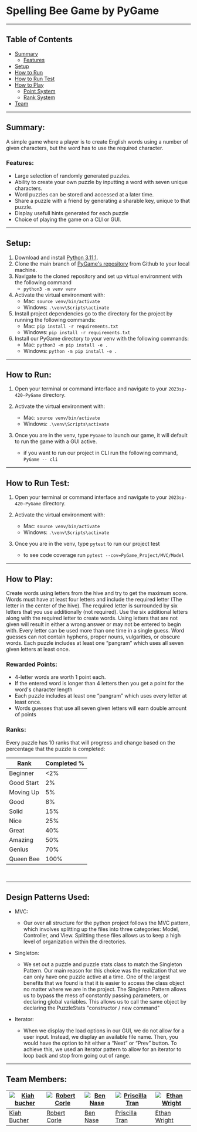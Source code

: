# Spelling Bee Game by PyGame
---

## Table of Contents
- [Summary](#summary)
    - [Features](#features)
- [Setup](#setup)
- [How to Run](#how-to-run)
- [How to Run Test](#how-to-run-test)
- [How to Play](#how-to-play)
    - [Point System](#rewarded-points)
    - [Rank System](#ranks)
- [Team](#team-members)
---

## Summary:

A simple game where a player is to create English words using a number of given characters, but the word has to use the required character.

### Features:
- Large selection of randomly generated puzzles.
- Ability to create your own puzzle by inputting a word with seven unique characters.
- Word puzzles can be stored and accessed at a later time.
- Share a puzzle with a friend by generating a sharable key, unique to that puzzle.
- Display usefull hints generated for each puzzle
- Choice of playing the game on a CLI or GUI.


---

## Setup:

1. Download and install [Python 3.11.1](https://www.python.org/downloads/). 
2. Clone the main branch of [PyGame's repository](https://github.com/mucsci-students/2023sp-420-PyGame) from Github to your local machine.
3. Navigate to the cloned repository and set up virtual environment with the following command
    - ``` python3 -m venv venv ``` 
4. Activate the virtual environment with:
    - Mac:
    ``` source venv/bin/activate ```
    - Windows:
    ``` .\venv\Scripts\activate ```
5. Install project dependencies go to the directory for the project by running the following commands:
    - Mac:
    ``` pip install -r requirements.txt ```
    - Windows:
    ``` pip install -r requirements.txt ```
6. Install our PyGame directory to your venv with the following commands:
    - Mac:
    ``` python3 -m pip install -e . ```
    - Windows:
    ``` python -m pip install -e . ```
---

## How to Run:

1. Open your terminal or command interface and navigate to your `2023sp-420-PyGame` directory.

2. Activate the virtual environment with:
    - Mac:
    ``` source venv/bin/activate ```
    - Windows:
    ``` .\venv\Scripts\activate ```

5. Once you are in the venv, type ```PyGame``` to launch our game, it will default to run the game with a GUI active. 
    - if you want to run our project in CLI run the following command, ``` PyGame -- cli ```

---

## How to Run Test:

1. Open your terminal or command interface and navigate to your `2023sp-420-PyGame` directory.

2. Activate the virtual environment with:
    - Mac:
    ``` source venv/bin/activate ```
    - Windows:
    ``` .\venv\Scripts\activate ```

3. Once you are in the venv, type ```pytest``` to run our project test 
    - to see code coverage run ``` pytest --cov=PyGame_Project/MVC/Model ```
---

## How to Play:

Create words using letters from the hive and try to get the maximum score. Words must have at least four letters and include the required letter (The letter in the center of the hive). The required letter is surrounded by six letters that you use additionally (not required). Use the six additional letters along with the required letter to create words. Using letters that are not given will result in either a wrong answer or may not be entered to begin with. Every letter can be used more than one time in a single guess. Word guesses can not contain hyphens, proper nouns, vulgarities, or obscure words. Each puzzle includes at least one “pangram” which uses all seven given letters at least once.

### Rewarded Points:

- 4-letter words are worth 1 point each.
- If the entered word is longer than 4 letters then you get a point for the word's character length
- Each puzzle includes at least one “pangram” which uses every letter at least once.
- Words guesses that use all seven given letters will earn double amount of points

### Ranks:

Every puzzle has 10 ranks that will progress and change based on the percentage that the puzzle is completed:

|   Rank     | Completed % |
|------------|-------------|
| Beginner   |     <2%     |
| Good Start |      2%     |
| Moving Up  |      5%     |
| Good       |      8%     |
| Solid      |     15%     |
| Nice       |     25%     |
| Great      |     40%     |
| Amazing    |     50%     |
| Genius     |     70%     |
| Queen Bee  |    100%     |

<br>

---

## Design Patterns Used:

- MVC: 
    - Our over all structure for the python project follows the MVC pattern, which involves splitting up the files into three categories: Model, Controller, and View. Splitting these files allows us to keep a high level of organization within the directories.

- Singleton:
     - We set out a puzzle and puzzle stats class to match the Singleton Pattern. Our main reason for this choice was the realization that we can only have one puzzle active at a time. One of the largest benefits that we found is that it is easier to access the class object no matter where we are in the project. The Singleton Pattern allows us to bypass the mess of constantly passing parameters, or declaring global variables. This allows us to call the same object by declaring the PuzzleStats "constructor / new command" 

- Iterator: 
    - When we display the load options in our GUI, we do not allow for a user input. Instead, we display an available file name. Then, you would have the option to hit either a “Next” or “Prev” button. To achieve this, we used an iterator pattern to allow for an iterator to loop back and stop from going out of range.
---

## Team Members:

| [![Kiah bucher](https://avatars.githubusercontent.com/u/70379821?v=4)](https://github.com/WhitePolaris) | [![Robert Corle](https://avatars.githubusercontent.com/u/93812563?v=4)](https://github.com/RjCor) | [![Ben Nase](https://avatars.githubusercontent.com/u/121914115?v=4)](https://github.com/bennase) | [![Priscilla Tran](https://avatars.githubusercontent.com/u/81700428?v=4)](https://github.com/priscillatran) | [![Ethan Wright](https://avatars.githubusercontent.com/u/122811350?v=4)](https://github.com/EthanWright24) |
|---------------------------------------------------------------------------------------------------|---------------------------------------------------------------------------------------------------------------|--------------------------------------------------------------------------------------------------|-------------------------------------------------------------------------------------------------------------|------------------------------------------------------------------------------------------------------------|
| [Kiah Bucher](https://github.com/WhitePolaris)                                                          | [Robert Corle](https://https://github.com/RjCor)                                                  | [Ben Nase](https://github.com/bennase)                                                           | [Priscilla Tran](https://github.com/priscillatran)                                                          | [Ethan Wright](https://github.com/EthanWright24)                                                           |
